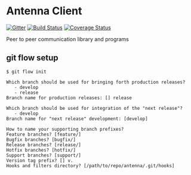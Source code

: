 # Antenna Client
[![Gitter](https://badges.gitter.im/antenna-p2p/community.svg)](https://gitter.im/antenna-p2p/community?utm_source=badge&utm_medium=badge&utm_campaign=pr-badge)
[![Build Status](https://travis-ci.com/antenna-p2p/antenna-client.svg)](https://travis-ci.com/antenna-p2p/antenna-client)
[![Coverage Status](https://coveralls.io/repos/github/antenna-p2p/antenna-client/badge.svg)](https://coveralls.io/github/antenna-p2p/antenna-client)


Peer to peer communication library and programs

## git flow setup
```
$ git flow init

Which branch should be used for bringing forth production releases?
   - develop
   - release
Branch name for production releases: [] release

Which branch should be used for integration of the "next release"?
   - develop
Branch name for "next release" development: [develop] 

How to name your supporting branch prefixes?
Feature branches? [feature/] 
Bugfix branches? [bugfix/] 
Release branches? [release/] 
Hotfix branches? [hotfix/] 
Support branches? [support/] 
Version tag prefix? [] v.
Hooks and filters directory? [/path/to/repo/antenna/.git/hooks] 
```